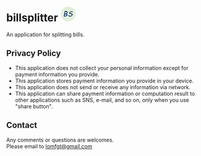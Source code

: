 # billsplitter <img src="https://github.com/tdj-lomf/billsplitter/blob/master/android/app/src/main/res/mipmap-hdpi/ic_launcher.png" alt="icon" width=40 height=40>
An application for splitting bills.

## Privacy Policy
- This application does not collect your personal information except for payment information you provide.
- This application stores payment information you provide in your device.
- This application does not send or receive any information via network.
- This application can share payment information or computation result to other applications such as SNS, e-mail, and so on, only when you use "share button".

## Contact
Any comments or questions are welcomes.  
Please email to lomfgt@gmail.com
